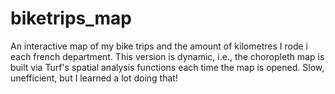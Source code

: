# biketrips_map

An interactive map of my bike trips and the amount of kilometres I rode i each french department. This version is dynamic, i.e., the choropleth map is built via Turf's spatial analysis functions each time the map is opened. Slow, unefficient, but I learned a lot doing that!
